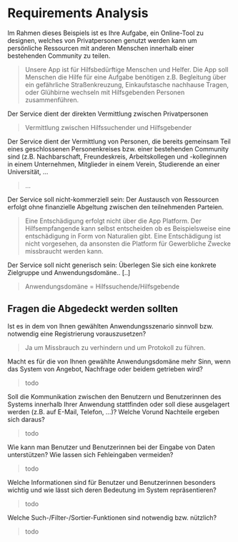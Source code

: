 <h1>Requirements Analysis</h1>

Im Rahmen dieses Beispiels ist es Ihre Aufgabe, ein Online-Tool zu designen, welches von Privatpersonen genutzt werden kann um persönliche Ressourcen mit anderen Menschen
innerhalb einer bestehenden Community zu teilen.

>Unsere App ist für Hilfsbedürftige Menschen und Helfer. Die App soll Menschen die Hilfe für eine Aufgabe benötigen
z.B. Begleitung über ein gefährliche Straßenkreuzung, Einkaufstasche nachhause Tragen, oder Glühbirne wechseln mit Hilfsgebenden Personen 
zusammenführen.

Der Service dient der direkten Vermittlung zwischen Privatpersonen
>Vermittlung zwischen Hilfssuchender und Hilfsgebender

Der Service dient der Vermittlung von Personen, die bereits gemeinsam Teil eines geschlossenen Personenkreises bzw. einer 
bestehenden Community sind (z.B. Nachbarschaft, Freundeskreis, Arbeitskollegen und -kolleginnen in einem Unternehmen,
Mitglieder in einem Verein, Studierende an einer Universität, ...
>...

Der Service soll nicht-kommerziell sein: Der Austausch von Ressourcen erfolgt ohne finanzielle Abgeltung zwischen den teilnehmenden Parteien.
>Eine Entschädigung erfolgt nicht über die App Platform. Der Hilfsempfangende kann selbst entscheiden ob es Beispielsweise eine entschädigung in Form von Naturalien gibt. Eine Entschädigung ist nicht vorgesehen, da ansonsten die Platform für Gewerbliche Zwecke missbraucht werden kann.

Der Service soll nicht generisch sein: Überlegen Sie sich eine konkrete Zielgruppe und Anwendungsdomäne.. [..]
>Anwendungsdomäne = Hilfssuchende/Hilfsgebende

<h2>Fragen die Abgedeckt werden sollten</h2>

 Ist es in dem von Ihnen gewählten Anwendungsszenario sinnvoll bzw. notwendig eine Registrierung vorauszusetzen?
 >Ja um Missbrauch zu verhindern und um Protokoll zu führen.
 
Macht es für die von Ihnen gewählte Anwendungsdomäne mehr Sinn, wenn das System von Angebot, Nachfrage oder beidem getrieben wird?
>todo

Soll die Kommunikation zwischen den Benutzern und Benutzerinnen des Systems innerhalb Ihrer Anwendung stattfinden oder soll diese ausgelagert werden (z.B. auf E-Mail, Telefon, ...)? Welche Vorund Nachteile ergeben sich daraus?
>todo

Wie kann man Benutzer und Benutzerinnen bei der Eingabe von Daten unterstützen? Wie lassen sich Fehleingaben vermeiden?
>todo

Welche Informationen sind für Benutzer und Benutzerinnen besonders wichtig und wie lässt sich deren Bedeutung im System repräsentieren?
>todo

Welche Such-/Filter-/Sortier-Funktionen sind notwendig bzw. nützlich?
>todo

